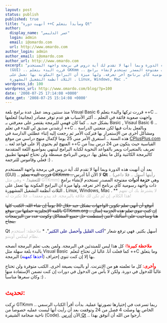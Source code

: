 ```yaml
---
layout: post
status: publish
published: true
title: "أنهيت دورة ++C وسأبدأ بتعلم Qt"
author:
  display_name: "عمر الدليمي"
  login: admin
  email: i@omardo.com
  url: http://www.omardo.com
author_login: admin
author_email: i@omardo.com
author_url: http://www.omardo.com
excerpt: "عد أن أنهيت هذه الدورة وبما أنها لا تقدم لك أية دروس في برمجة واجهة المستخدم
  (GUI) .. قررت البدء بتعلم GKKmm .. وهي حزمة أدوات مفتوحة المصدر تستخدم لإنشاء برامج
  ذات واجهة رسومية كأي برنامج آخر تعرفه. ولها ميزة أن البرامج المكونة بها تعمل على
  الثلاث أنظمة التشغيل المشهورة . Linux, Windows, Mac ."
wordpress_id: 100
wordpress_url: http://www.omardo.com/blog/?p=100
date: '2008-07-25 17:14:08 +0000'
date_gmt: '2008-07-25 15:14:08 +0000'
---
```

<p>منذ سنتين وبعد عمل عدة برامج بلغة Visual Basic 6 قررت تركها والبدء بتعلم ++C .. واجهت صعوبة فائقة في التعلم .. أكثر الأسباب هو عدم توفر مصادر (مجانية) لتعلمها بشكل جيد .. كما كان فهمي للبرمجة يقتصر على معرفتي بـ Basic , Visaul Basic 6 .. أرشدني صديق لي للبدء في تعلم ++C .. وبالفعل بدأت فيها لكن منعتني الدراسة ومشاكل أخرى من الإستمرار بها فتركت الأمر ثم رجعت إليه إثناء عطلتي الدارسة في هذه السنة .. أستغرق الأمر مني 25 يوما لإكمال منهج دراسي من موقع <a href="http://www.cplusplus.com/doc/tutorial/">CPlusPlus.com</a> .. المنهج لم يحتوي إلا على قواعد لغة ++C القياسية حيث يتكون من 24 درس يبدأ من تعريف بالمتغيرات ويمر بالقواعد النحوية لكتابة البرامج لينتهي بمواضيع اللغة المتقدمة كالبرمجة الكائنية وكل ما يتعلق بها. دروس البرنامج مبسطة ولن تحتاج لفهمها تطبيق فعلي وقاموس للترجمة :) .</p>
<p><!--more--></p>
<p>بعد أن أنهيت هذه الدورة وبما أنها لا تقدم لك أية دروس في برمجة واجهة المستخدم (GUI) .. <span style="text-decoration: line-through;">قررت البدء بتعلم GKKmm .. </span>لا الآن أنا أدرس <strong>Qt</strong> <span style="color: #808080;">.. (رأيتها أسهل .. فلا داعي للتعقيد!. - </span><span style="color: #c0c0c0;">وهي مثل GTKmm)</span> وهي <strong>حزمة أدوات</strong> مفتوحة المصدر تستخدم لإنشاء برامج ذات واجهة رسومية كأي برنامج آخر تعرفه. ولها ميزة أن البرامج المكونة بها تعمل على الثلاث أنظمة التشغيل المشهورة . Linux, Windows, Mac . **<span style="color: #c0c0c0;"> لا يشترط بك أن تفهم هذا الكلام. إن لم تكن لك علاقة بالبرمجة. قد يبدو معقدا ،، فلا تكترث له!</span></p>
<p><span style="text-decoration: line-through;">أتوقع أن أنهي تعلم تكوين الواجهات بشكل جيد خلال 30 يوماً إن شاء الله. الكتب كلها باللغة الإنجليزية حملتها من موقع GTKmm.org .. إن كنت تنوي تعلم هذه الحزمة إسأل هنا وسأجيب على أسألتك لأنني إستطعت حل جميع المشاكل وكونت عدد من البريمجات بنجاح. </span></p>
<p>Qt أسهل بكثير. فهي ترفع شعار "<span style="color: #000080;">أكتب القليل وأحصل على الكثير</span>". * <span style="color: #c0c0c0;">ملاحظة: أستخدم نظام لينكس أوبنتو.</span></p>
<p><strong><span style="color: #ff0000;">ملاحظة كبيرة!:</span></strong> كل هذا ليس للمبتدئين في البرمجة. ولمن يجب تعلم البرمجة أنصحه بالبدء بلغة سهلة مثل Visual Basic  كما فعلت أنا. غالبا لن تحتاج لتعلم ++C وما يتعلق بها إلا إن كنت تنوي إحتراف (<span style="color: #0000ff;">أخذها كمهنة</span>) البرمجة.</p>
<p><strong><span style="color: #ff0000;">وأخرى: </span></strong>كل ما تعلمته هو من الإنترنت. أو بالبيت بصيغة أخرى. الكتب متوفرة ولن تحتاج غالباً للدخول في دورة. ولكن لا بأس من الدخول في دورات إن كنت تضمن الإستفادة منها وكان سعرها مناسباً :) .</p>
<h2><span style="color: #ff0000;">تحديث:</span></h2>
<p>تركت GTKmm .. ربما تسرعت في إختيارها تصورتها عملية. بدأت أقرأ الكتاب الرسمي الخاص بها وصلت 4 فصل من 24 وتوقفت بعد أن رأيت أنها ليست عمليه خصوصاً من ناحية ضخامة الشيفرة (Code). الآن <a href="http://doc.trolltech.com/4.3/tutorial.html">أدرس Qt</a> .. أرجوا من الله أن أتوفق بهذا.</p>
